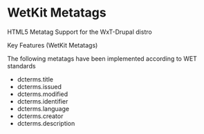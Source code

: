 WetKit Metatags
===============
HTML5 Metatag Support for the WxT-Drupal distro

Key Features (WetKit Metatags)

The following metatags have been implemented according to WET standards
* dcterms.title
* dcterms.issued
* dcterms.modified
* dcterms.identifier
* dcterms.language
* dcterms.creator
* dcterms.description
